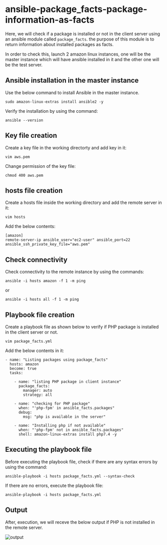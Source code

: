 # ansible-package_facts-package-information-as-facts

Here, we will check if a package is installed or not in the client server using an ansible module called `package_facts`. 
the purpose of this module is to return information about installed packages as facts.

In order to check this, launch 2 amazon linux instances, one will be the master instance which will have ansible installed in it and the other one will be the test server.

## Ansible installation in the master instance

Use the below command to install Ansible in the master instance.

```
sudo amazon-linux-extras install ansible2 -y
```

Verify the installation by using the command:

```
ansible --version
```

## Key file creation

Create a key file in the working directorty and add key in it:

```
vim aws.pem
```

Change permission of the key file:

```
chmod 400 aws.pem
```

## hosts file creation

Create a hosts file inside the working directory and add the remote server in it:

```
vim hosts
```

Add the below contents:

```
[amazon]    
remote-server-ip ansible_user="ec2-user" ansible_port=22 ansible_ssh_private_key_file="aws.pem"
```

## Check connectivity

Check connectivity to the remote instance by using the commands:

```
ansible -i hosts amazon -f 1 -m ping
```

or 

```
ansible -i hosts all -f 1 -m ping
```

## Playbook file creation

Create a playbook file as shown below to verify if PHP package is installed in the client server or not.

```
vim package_facts.yml
```

Add the below contents in it:

```
- name: "Listing packages using package_facts"
  hosts: amazon
  become: true
  tasks:
    
    - name: "listing PHP package in client instance"
      package_facts:
        manager: auto
        strategy: all

    - name: "checking for PHP package"
      when: "'php-fpm' in ansible_facts.packages"
      debug:
        msg: "php is available in the server"

    - name: "Installing php if not available"
      when: "'php-fpm' not in ansible_facts.packages" 
      shell: amazon-linux-extras install php7.4 -y     
```

## Executing the playbook file

Before executing the playbook file, check if there are any syntax errors by using the command:

```
ansible-playbook -i hosts package_facts.yml --syntax-check
```

If there are no errors, execute the playbook file:

```
ansible-playbook -i hosts package_facts.yml 
```

## Output

After, execution, we will receve the below output if PHP is not installed in the remote server.

![output](https://github.com/anandu79/ansible-package_facts-package-information-as-facts/blob/main/images/output.jpg)





